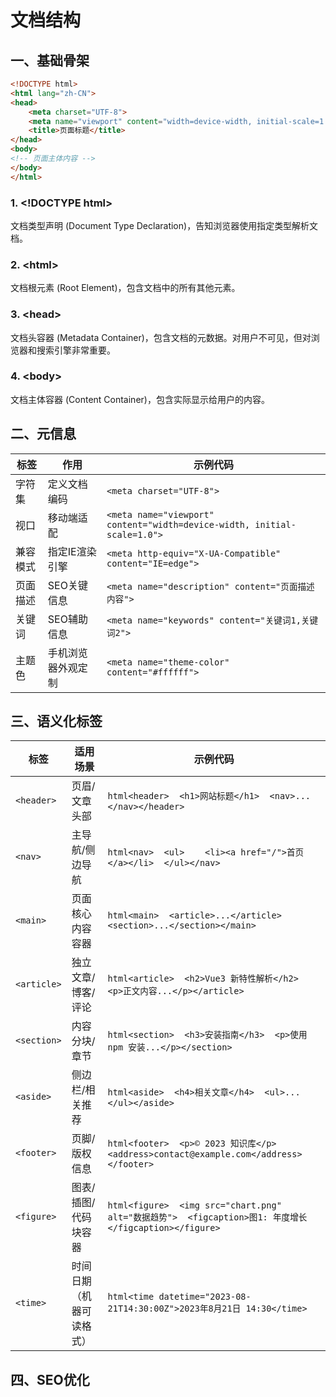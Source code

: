 # 文档结构

## 一、基础骨架

```html
<!DOCTYPE html>
<html lang="zh-CN">
<head>
    <meta charset="UTF-8">
    <meta name="viewport" content="width=device-width, initial-scale=1.0">
    <title>页面标题</title>
</head>
<body>
<!-- 页面主体内容 -->
</body>
</html>
```

### 1. \<!DOCTYPE html>

文档类型声明 (Document Type Declaration)，告知浏览器使用指定类型解析文档。

### 2. \<html>

文档根元素 (Root Element)，包含文档中的所有其他元素。

### 3. \<head>

文档头容器 (Metadata Container)，包含文档的元数据。对用户不可见，但对浏览器和搜索引擎非常重要。

### 4. \<body>

文档主体容器 (Content Container)，包含实际显示给用户的内容。

## 二、元信息

| 标签   | 作用        | 示例代码                                                                     |
|------|-----------|--------------------------------------------------------------------------|
| 字符集  | 定义文档编码    | `<meta charset="UTF-8">`                                                 |
| 视口   | 移动端适配     | `<meta name="viewport" content="width=device-width, initial-scale=1.0">` |
| 兼容模式 | 指定IE渲染引擎  | `<meta http-equiv="X-UA-Compatible" content="IE=edge">`                  |
| 页面描述 | SEO关键信息   | `<meta name="description" content="页面描述内容">`                             |
| 关键词  | SEO辅助信息   | `<meta name="keywords" content="关键词1,关键词2">`                             |
| 主题色  | 手机浏览器外观定制 | `<meta name="theme-color" content="#ffffff">`                            |

## 三、语义化标签

| 标签          | 适用场景         | 示例代码                                                                                         |
|-------------|--------------|----------------------------------------------------------------------------------------------|
| `<header>`  | 页眉/文章头部      | `html<header>  <h1>网站标题</h1>  <nav>...</nav></header>`                                       |
| `<nav>`     | 主导航/侧边导航     | `html<nav>  <ul>    <li><a href="/">首页</a></li>  </ul></nav>`                                |
| `<main>`    | 页面核心内容容器     | `html<main>  <article>...</article>  <section>...</section></main>`                          |
| `<article>` | 独立文章/博客/评论   | `html<article>  <h2>Vue3 新特性解析</h2>  <p>正文内容...</p></article>`                               |
| `<section>` | 内容分块/章节      | `html<section>  <h3>安装指南</h3>  <p>使用 npm 安装...</p></section>`                                |
| `<aside>`   | 侧边栏/相关推荐     | `html<aside>  <h4>相关文章</h4>  <ul>...</ul></aside>`                                           |
| `<footer>`  | 页脚/版权信息      | `html<footer>  <p>© 2023 知识库</p>  <address>contact@example.com</address></footer>`           |
| `<figure>`  | 图表/插图/代码块容器  | `html<figure>  <img src="chart.png" alt="数据趋势">  <figcaption>图1: 年度增长</figcaption></figure>` |
| `<time>`    | 时间日期（机器可读格式） | `html<time datetime="2023-08-21T14:30:00Z">2023年8月21日 14:30</time>`                          |

## 四、SEO优化
